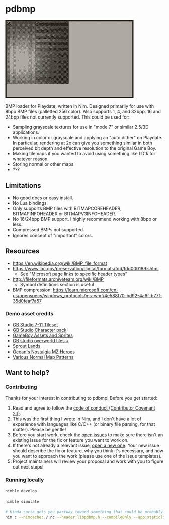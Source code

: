# pdbmp

![Demo footage of pdbmp example apps](./docs/img/pdbmp-demo.gif)

BMP loader for Playdate, written in Nim. Designed primarily for use with 8bpp BMP files (palletted 256 color). Also supports 1, 4, and 32bpp. 16 and 24bpp files not currently supported. This could be used for:

* Sampling grayscale textures for use in "mode 7" or similar 2.5/3D applications.
* Working in color or grayscale and applying an "auto dither" on Playdate. In particular, rendering at 2x can give you something similar in both perceived bit depth and effective resolution to the original Game Boy.
* Making tilemaps if you wanted to avoid using something like LDtk for whatever reason.
* Storing normal or other maps
* ???

## Limitations

* No good docs or easy install.
* No Lua bindings.
* Only supports BMP files with BITMAPCOREHEADER, BITMAPINFOHEADER or BITMAPV3INFOHEADER.
* No 16/24bpp BMP support. I highly recommend working with 8bpp or less.
* Compressed BMPs not supported.
* Ignores concept of "important" colors.

## Resources

* https://en.wikipedia.org/wiki/BMP_file_format
* https://www.loc.gov/preservation/digital/formats/fdd/fdd000189.shtml
	* See "Microsoft page links to specific header types"
* http://fileformats.archiveteam.org/wiki/BMP
	* Symbol definitions section is useful
* BMP compression: https://learn.microsoft.com/en-us/openspecs/windows_protocols/ms-wmf/4e588f70-bd92-4a6f-b77f-35d0feaf7a57

### Demo asset credits

* [GB Studio 7-11 Tileset](https://reakain.itch.io/gb-studio-7-11-tileset)
* [GB Studio Character pack](https://the-pixel-nook.itch.io/gb-studio-character-pack)
* [GameBoy Assets and Sprites](https://materialfuture.itch.io/gameboy-assets)
* [GB studio overworld tiles +](https://the-pixel-nook.itch.io/gb-studio-overworld-tiles-plus)
* [Sprout Lands](https://cupnooble.itch.io/sprout-lands-asset-pack)
* [Ocean's Nostalgia MZ Heroes](https://oceansdream.itch.io/nostalgia-mz-heroes)
* [Various Normal Map Patterns](https://opengameart.org/content/various-normal-map-patterns)

## Want to help?

### Contributing

Thanks for your interest in contributing to pdbmp! Before you get started:

1. Read and agree to follow the [code of conduct (Contributor Covenant 2.1)](./CODE_OF_CONDUCT.md).
2. This was the first thing I wrote in Nim, and I don't have a lot of experience with languages like C/C++ (or binary file parsing, for that matter). Please be gentle!
3. Before you start work, check the [open issues](https://github.com/strawdynamics/pdportal/issues) to make sure there isn't an existing issue for the fix or feature you want to work on.
4. If there's not already a relevant issue, [open a new one](https://github.com/strawdynamics/pdportal/issues/new). Your new issue should describe the fix or feature, why you think it's necessary, and how you want to approach the work (please use one of the issue templates).
5. Project maintainers will review your proposal and work with you to figure out next steps!

### Running locally

``` bash
nimble develop

nimble simulate

# Kinda sorta gets you partway toward something that could be probably used with C, if you add `exportc` throughout the code
nim c --nimcache:./.nc --header:libpdbmp.h --compileOnly --app:staticlib src/pdbmp.nim
```
